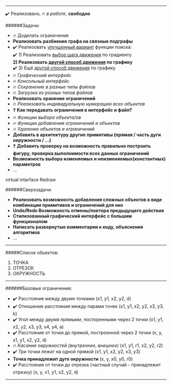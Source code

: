 --------------------

:heavy_check_mark: Реализовано, :fire: *в работе*, **свободно**

######Задачи:

* :fire: Доделать ограничения
* **Реализовать разбиение графа на связные подграфы**
* :heavy_check_mark: Реализовать [улучшенный вариант](http://www.exponenta.ru/educat/systemat/krushel/lab_exemp/1.asp) функции поиска:   
 :heavy_check_mark: 1) Реализовать [выбор шага движения](http://www.machinelearning.ru/wiki/index.php?title=%D0%9C%D0%B5%D1%82%D0%BE%D0%B4_%D0%B3%D1%80%D0%B0%D0%B4%D0%B8%D0%B5%D0%BD%D1%82%D0%BD%D0%BE%D0%B3%D0%BE_%D1%81%D0%BF%D1%83%D1%81%D0%BA%D0%B0) по градиенту  
 **2) Реализовать [другой способ движения](https://ru.wikipedia.org/wiki/%D0%9C%D0%B5%D1%82%D0%BE%D0%B4_%D0%9D%D1%8C%D1%8E%D1%82%D0%BE%D0%BD%D0%B0) по графику**   
 :heavy_check_mark: 3) Ещё [другой способ движения](http://www.machinelearning.ru/wiki/index.php?title=%D0%9C%D0%B5%D1%82%D0%BE%D0%B4_%D0%B7%D0%BE%D0%BB%D0%BE%D1%82%D0%BE%D0%B3%D0%BE_%D1%81%D0%B5%D1%87%D0%B5%D0%BD%D0%B8%D1%8F._%D0%A1%D0%B8%D0%BC%D0%BC%D0%B5%D1%82%D1%80%D0%B8%D1%87%D0%BD%D1%8B%D0%B5_%D0%BC%D0%B5%D1%82%D0%BE%D0%B4%D1%8B) по графику   
* :fire: *Графический интерфейс*  
* :fire: *Консольный интерфейс*  
* :fire: *Сохранение в разные типы файлов*  
* :fire: *Загрузка из разных типов файлов*  
* **Реализовать хранение ограничений**
* :fire: *Реализовать индивидуальную нумерацию всех объектов*  
* :question: **Как передавать ограничения в интерфейс и файл?**
* :fire: *Функции выбора объекта/ов*
* :fire: *Функции добавления ограничений и объектов*
* :fire: *Удаление объектов и ограничений*
* **Добавить в архитектуру другие примитивы (прямая / часть дуги окружности / ...)**
* :question: **Добавить проверку на возможность правильно построить фигуру, проверка выполнимости всех данных ограничений**
* **Возможность выбора изменяемых и неизменяемых(константных) параметров**
* ...

virtual
intarface
Redraw

######Сверхзадачи
* **Реализовать возможность добавления сложных объектов в виде комбинации примитивов и ограничений для них**
* **Undo/Redo Возможность отмены/повтора предыдущего действия**
* **Стилизованный графический интерфейс с большим функционалом**
* **Написать развернутые комментарии к коду, объяснения алгоритмов**
* ...

-------------------
#####Список обьектов:
1. ТОЧКА
2. ОТРЕЗОК
3. ОКРУЖНОСТЬ

--------------------
######Базовые ограничения:

* :heavy_check_mark: Расстояние между двумя точками (x1, y1, x2, y2, d)  
* :heavy_check_mark: Отношение расстояния между парами точек (x1, y1, x2, y2, x3, y3, k)  
* :heavy_check_mark: Угол между двумя прямыми, посторенными через 2 точки (x1, y1, x2, y2, x3, y3, x4, y4, a)  
* :heavy_check_mark: Расстояние от точки до прямой, построенной через 2 точки (x, y, x1, y1, x2, y2, d)  
* :fire: *Касание окружностей (внутреннее, внешнее)* (x1, y1, r1, x2, y2, r2)  
* :heavy_check_mark: Три точки лежат на одной прямой (x1, y1, x2, y2, x3, y3)  
* **Точка принадлежит дуге окружности** (x, y, x0, y0, r0)  
* :heavy_check_mark: Расстояние от точки до отрезка (частный случай - принадлежит отрезку) (x, y, x1, y1, x2, y2, d)  

--------------------

